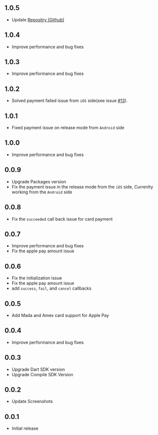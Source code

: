 ## 1.0.5

* Update [Repositry (Github)](https://github.com/vvvirani/flutter_amazon_payfort)

## 1.0.4

* Improve performance and bug fixes

## 1.0.3

* Improve performance and bug fixes

## 1.0.2

* Solved payment failed issue from `iOS` side(see issue [#13](https://github.com/vvvirani/flutter_amazon_payfort/issues/13)).

## 1.0.1

* Fixed payment issue on release mode from `Android` side

## 1.0.0

* Improve performance and bug fixes

## 0.0.9

* Upgrade Packages version
* Fix the payment issue in the release mode from the `iOS` side, Currenlty working from the `Android` side

## 0.0.8

* Fix the `succeeded` call back issue for card payment

## 0.0.7

* Improve performance and bug fixes
* Fix the apple pay amount issue

## 0.0.6

* Fix the initialization issue
* Fix the apple pay amount issue
* add `success`, `fail`, and `cancel` callbacks

## 0.0.5

* Add Mada and Amex card support for Apple Pay

## 0.0.4

* Improve performance and bug fixes

## 0.0.3

* Upgrade Dart SDK version
* Upgrade Compile SDK Version


## 0.0.2

* Update Screenshots


## 0.0.1

* Initial release

